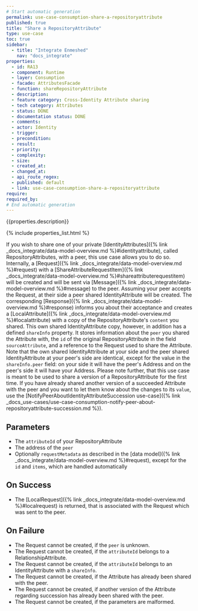 ```yaml
---
# Start automatic generation
permalink: use-case-consumption-share-a-repositoryattribute
published: true
title: "Share a RepositoryAttribute"
type: use-case
toc: true
sidebar:
  - title: "Integrate Enmeshed"
    nav: "docs_integrate"
properties:
  - id: RA13
  - component: Runtime
  - layer: Consumption
  - facade: AttributesFacade
  - function: shareRepositoryAttribute
  - description:
  - feature category: Cross-Identity Attribute sharing
  - tech category: Attributes
  - status: DONE
  - documentation status: DONE
  - comments:
  - actor: Identity
  - trigger:
  - precondition:
  - result:
  - priority:
  - complexity:
  - size:
  - created_at:
  - changed_at:
  - api_route_regex:
  - published: default
  - link: use-case-consumption-share-a-repositoryattribute
require:
required_by:
# End automatic generation
---
```


{{properties.description}}

{% include properties_list.html %}

If you wish to share one of your private [IdentityAttributes]({% link _docs_integrate/data-model-overview.md %}#identityattribute), called RepositoryAttributes, with a peer, this use case allows you to do so.
Internally, a [Request]({% link _docs_integrate/data-model-overview.md %}#request) with a [ShareAttributeRequestItem]({% link _docs_integrate/data-model-overview.md %}#shareattributerequestitem) will be created and will be sent via [Message]({% link _docs_integrate/data-model-overview.md %}#message) to the peer.
Assuming your peer accepts the Request, at their side a peer shared IdentityAttribute will be created.
The corresponding [Response]({% link _docs_integrate/data-model-overview.md %}#response) informs you about their acceptance and creates a [LocalAttribute]({% link _docs_integrate/data-model-overview.md %}#localattribute) with a copy of the RepositoryAttribute's `content` you shared.
This own shared IdentityAttribute copy, however, in addition has a defined `shareInfo` property.
It stores information about the `peer` you shared the Attribute with, the `id` of the original RepositoryAttribute in the field `sourceAttribute`, and a reference to the Request used to share the Attribute.
Note that the own shared IdentityAttribute at your side and the peer shared IdentityAttribute at your peer's side are identical, except for the value in the `shareInfo.peer` field: on your side it will have the peer's Address and on the peer's side it will have your Address.
Please note further, that this use case is meant to be used to share a version of a RepositoryAttribute for the first time.
If you have already shared another version of a succeeded Attribute with the peer and you want to let them know about the changes to its `value`, use the [NotifyPeerAboutIdentityAttributeSuccession use-case]({% link _docs_use-cases/use-case-consumption-notify-peer-about-repositoryattribute-succession.md %}).

## Parameters

- The `attributeId` of your RepositoryAttribute
- The address of the `peer`
- Optionally `requestMetadata` as described in the [data model]({% link _docs_integrate/data-model-overview.md %}#request), except for the `id` and `items`, which are handled automatically

## On Success

- The [LocalRequest]({% link _docs_integrate/data-model-overview.md %}#localrequest) is returned, that is associated with the Request which was sent to the peer.

## On Failure

- The Request cannot be created, if the `peer` is unknown.
- The Request cannot be created, if the `attributeId` belongs to a RelationshipAttribute.
- The Request cannot be created, if the `attributeId` belongs to an IdentityAttribute with a `shareInfo`.
- The Request cannot be created, if the Attribute has already been shared with the peer.
- The Request cannot be created, if another version of the Attribute regarding succession has already been shared with the peer.
- The Request cannot be created, if the parameters are malformed.
